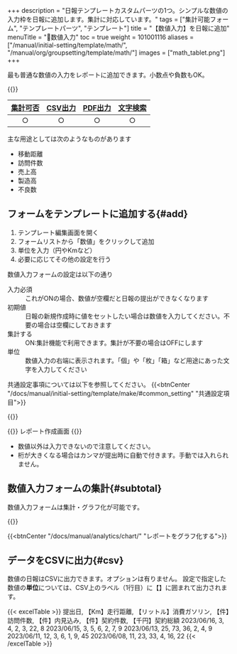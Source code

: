 +++
description = "日報テンプレートカスタムパーツの1つ。シンプルな数値の入力枠を日報に追加します。集計に対応しています。"
tags = ["集計可能フォーム", "テンプレートパーツ", "テンプレート"]
title = "【数値入力】を日報に追加"
menuTitle = "🧩数値入力"
toc = true
weight = 101001116
aliases = ["/manual/initial-setting/template/math/", "/manual/org/groupsetting/template/math/"]
images = ["math_tablet.png"]
+++

最も普通な数値の入力をレポートに追加できます。小数点や負数もOK。

{{<icatch filename="math" msg="金額や距離・個数等 数値の入力に最適" title="数値入力フォーム" fontsize="30px" alice="ok">}}

|[集計可否](/docs/manual/analytics/)|[CSV出力](/docs/manual/analytics/csv/)|[PDF出力](/docs/manual/read-report/pdf/)|[文字検索](/docs/manual/read-report/list/)|
|:---:|:---:|:---:|:---:|
|○|○|○|○|

主な用途としては次のようなものがあります

- 移動距離
- 訪問件数
- 売上高
- 製造高
- 不良数

## フォームをテンプレートに追加する{#add}

1. テンプレート編集画面を開く
1. フォームリストから「数値」をクリックして追加
1. 単位を入力（円やKmなど）
1. 必要に応じてその他の設定を行う

数値入力フォームの設定は以下の通り

<dl class="basic">
  <dt>入力必須</dt>
  <dd>これがONの場合、数値が空欄だと日報の提出ができなくなります</dd>
  <dt>初期値</dt>
  <dd>日報の新規作成時に値をセットしたい場合は数値を入力してください。不要の場合は空欄にしておきます</dd>
  <dt>集計する</dt>
  <dd>ON:集計機能で利用できます。集計が不要の場合はOFFにします</dd>
  <dt>単位</dt>
  <dd>数値入力の右端に表示されます。「個」や「枚」「箱」など用途にあった文字を入力してください</dd>
</dl>

共通設定事項については以下を参照してください。
{{<btnCenter "/docs/manual/initial-setting/template/make/#common_setting" "共通設定項目">}}

{{<appscreen filename="math-template-edit" title="数値入力フォームだけで構成されたテンプレートの作成画面イメージ。単位や色などはここで自由に変更可能です">}}

{{<nextArrow>}}
レポート作成画面
{{<appscreen filename="input" title="数値入力フォームの入力画面イメージ。">}}

- 数値以外は入力できないので注意してください。
- 桁が大きくなる場合はカンマが提出時に自動で付きます。手動では入れられません。

## 数値入力フォームの集計{#subtotal}

数値入力フォームは集計・グラフ化が可能です。

{{<appscreen filename="charts" title="数値のデータをグラフ化する">}}

{{<btnCenter "/docs/manual/analytics/chart/" "レポートをグラフ化する">}}

## データをCSVに出力{#csv}

数値の日報はCSVに出力できます。オプションは有りません。
設定で指定した数値の**単位**については、CSV上のラベル（1行目）に【】に囲まれて出力されます。


{{< excelTable >}}
提出日, 【Km】走行距離, 【リットル】消費ガソリン, 【件】訪問件数, 【件】内見込み, 【件】契約件数, 【千円】契約総額
2023/06/16, 3, 4, 2, 3, 22, 8
2023/06/15, 3, 5, 6, 2, 7, 9
2023/06/13, 25, 73, 36, 2, 4, 9
2023/06/11, 12, 3, 6, 1, 9, 45
2023/06/08, 11, 23, 33, 4, 16, 22
{{< /excelTable >}}

